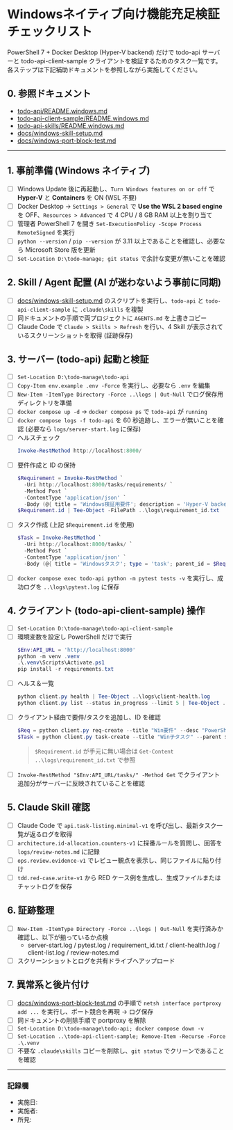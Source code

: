 # Windowsネイティブ向け機能充足検証チェックリスト

PowerShell 7 + Docker Desktop (Hyper-V backend) だけで todo-api サーバーと todo-api-client-sample クライアントを検証するためのタスク一覧です。各ステップは下記補助ドキュメントを参照しながら実施してください。

## 0. 参照ドキュメント
- [todo-api/README.windows.md](todo-api/README.windows.md)
- [todo-api-client-sample/README.windows.md](todo-api-client-sample/README.windows.md)
- [todo-api-skills/README.windows.md](todo-api-skills/README.windows.md)
- [docs/windows-skill-setup.md](docs/windows-skill-setup.md)
- [docs/windows-port-block-test.md](docs/windows-port-block-test.md)

---

## 1. 事前準備 (Windows ネイティブ)
- [ ] Windows Update 後に再起動し、`Turn Windows features on or off` で **Hyper-V** と **Containers** を ON (WSL 不要)
- [ ] Docker Desktop → `Settings > General` で **Use the WSL 2 based engine** を OFF、`Resources > Advanced` で 4 CPU / 8 GB RAM 以上を割り当て
- [ ] 管理者 PowerShell 7 を開き `Set-ExecutionPolicy -Scope Process RemoteSigned` を実行
- [ ] `python --version` / `pip --version` が 3.11 以上であることを確認し、必要なら Microsoft Store 版を更新
- [ ] `Set-Location D:\todo-manage; git status` で余計な変更が無いことを確認

## 2. Skill / Agent 配置 (AI が迷わないよう事前に同期)
- [ ] [docs/windows-skill-setup.md](docs/windows-skill-setup.md) のスクリプトを実行し、`todo-api` と `todo-api-client-sample` に `.claude\skills` を複製
- [ ] 同ドキュメントの手順で両プロジェクトに `AGENTS.md` を上書きコピー
- [ ] Claude Code で `Claude > Skills > Refresh` を行い、4 Skill が表示されているスクリーンショットを取得 (証跡保存)

## 3. サーバー (todo-api) 起動と検証
- [ ] `Set-Location D:\todo-manage\todo-api`
- [ ] `Copy-Item env.example .env -Force` を実行し、必要なら `.env` を編集
- [ ] `New-Item -ItemType Directory -Force ..\logs | Out-Null` でログ保存用ディレクトリを準備
- [ ] `docker compose up -d` → `docker compose ps` で `todo-api` が `running`
- [ ] `docker compose logs -f todo-api` を 60 秒追跡し、エラーが無いことを確認 (必要なら `logs/server-start.log` に保存)
- [ ] ヘルスチェック
  ```powershell
  Invoke-RestMethod http://localhost:8000/
  ```
- [ ] 要件作成と ID の保持
  ```powershell
  $Requirement = Invoke-RestMethod `
    -Uri http://localhost:8000/tasks/requirements/ `
    -Method Post `
    -ContentType 'application/json' `
    -Body (@{ title = 'Windows検証用要件'; description = 'Hyper-V backend' } | ConvertTo-Json)
  $Requirement.id | Tee-Object -FilePath ..\logs\requirement_id.txt
  ```
- [ ] タスク作成 (上記 `$Requirement.id` を使用)
  ```powershell
  $Task = Invoke-RestMethod `
    -Uri http://localhost:8000/tasks/ `
    -Method Post `
    -ContentType 'application/json' `
    -Body (@{ title = 'Windowsタスク'; type = 'task'; parent_id = $Requirement.id } | ConvertTo-Json)
  ```
- [ ] `docker compose exec todo-api python -m pytest tests -v` を実行し、成功ログを `..\logs\pytest.log` に保存

## 4. クライアント (todo-api-client-sample) 操作
- [ ] `Set-Location D:\todo-manage\todo-api-client-sample`
- [ ] 環境変数を設定し PowerShell だけで実行
  ```powershell
  $Env:API_URL = 'http://localhost:8000'
  python -m venv .venv
  .\.venv\Scripts\Activate.ps1
  pip install -r requirements.txt
  ```
- [ ] ヘルス＆一覧
  ```powershell
  python client.py health | Tee-Object ..\logs\client-health.log
  python client.py list --status in_progress --limit 5 | Tee-Object ..\logs\client-list.log
  ```
- [ ] クライアント経由で要件/タスクを追加し、ID を確認
  ```powershell
  $Req = python client.py req-create --title "Win要件" --desc "PowerShell"
  $Task = python client.py task-create --title "Win子タスク" --parent $($Requirement.id) --type task
  ```
  > `$Requirement.id` が手元に無い場合は `Get-Content ..\logs\requirement_id.txt` で参照
- [ ] `Invoke-RestMethod "$Env:API_URL/tasks/" -Method Get` でクライアント追加分がサーバーに反映されていることを確認

## 5. Claude Skill 確認
- [ ] Claude Code で `api.task-listing.minimal-v1` を呼び出し、最新タスク一覧が返るログを取得
- [ ] `architecture.id-allocation.counters-v1` に採番ルールを質問し、回答を `logs/review-notes.md` に記録
- [ ] `ops.review.evidence-v1` でレビュー観点を表示し、同じファイルに貼り付け
- [ ] `tdd.red-case.write-v1` から RED ケース例を生成し、生成ファイルまたはチャットログを保存

## 6. 証跡整理
- [ ] `New-Item -ItemType Directory -Force ..\logs | Out-Null` を実行済みか確認し、以下が揃っているか点検
  - server-start.log / pytest.log / requirement_id.txt / client-health.log / client-list.log / review-notes.md
- [ ] スクリーンショットとログを共有ドライブへアップロード

## 7. 異常系と後片付け
- [ ] [docs/windows-port-block-test.md](docs/windows-port-block-test.md) の手順で `netsh interface portproxy add ...` を実行し、ポート競合を再現 → ログ保存
- [ ] 同ドキュメントの削除手順で portproxy を解除
- [ ] `Set-Location D:\todo-manage\todo-api; docker compose down -v`
- [ ] `Set-Location ..\todo-api-client-sample; Remove-Item -Recurse -Force .\.venv`
- [ ] 不要な `.claude\skills` コピーを削除し、`git status` でクリーンであることを確認

---

### 記録欄
- 実施日:
- 実施者:
- 所見:
